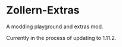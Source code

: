 # Zollern-Extras
A modding playground and extras mod.

Currently in the process of updating to 1.11.2.